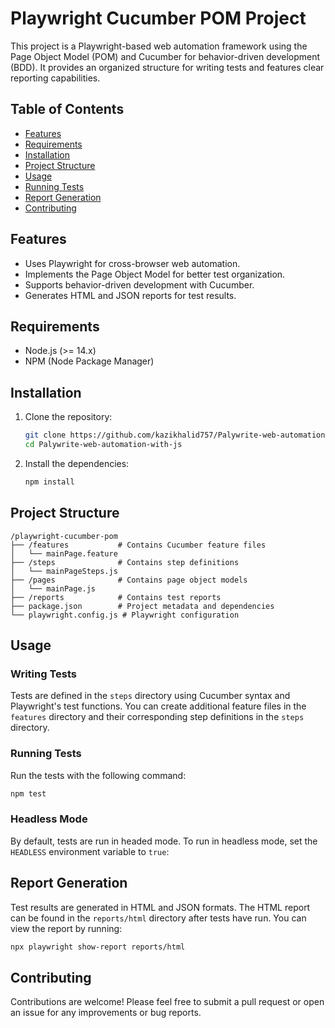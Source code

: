 
# Playwright Cucumber POM Project

This project is a Playwright-based web automation framework using the Page Object Model (POM) and Cucumber for behavior-driven development (BDD). It provides an organized structure for writing tests and features clear reporting capabilities.

## Table of Contents

- [Features](#features)
- [Requirements](#requirements)
- [Installation](#installation)
- [Project Structure](#project-structure)
- [Usage](#usage)
- [Running Tests](#running-tests)
- [Report Generation](#report-generation)
- [Contributing](#contributing)

## Features

- Uses Playwright for cross-browser web automation.
- Implements the Page Object Model for better test organization.
- Supports behavior-driven development with Cucumber.
- Generates HTML and JSON reports for test results.

## Requirements

- Node.js (>= 14.x)
- NPM (Node Package Manager)

## Installation

1. Clone the repository:
    ```bash
    git clone https://github.com/kazikhalid757/Palywrite-web-automation-with-js.git
    cd Palywrite-web-automation-with-js
    ```

2. Install the dependencies:
    ```bash
    npm install
    ```

## Project Structure

```
/playwright-cucumber-pom
├── /features           # Contains Cucumber feature files
│   └── mainPage.feature
├── /steps              # Contains step definitions
│   └── mainPageSteps.js
├── /pages              # Contains page object models
│   └── mainPage.js
├── /reports            # Contains test reports
├── package.json        # Project metadata and dependencies
└── playwright.config.js # Playwright configuration
```

## Usage

### Writing Tests

Tests are defined in the `steps` directory using Cucumber syntax and Playwright's test functions. You can create additional feature files in the `features` directory and their corresponding step definitions in the `steps` directory.

### Running Tests

Run the tests with the following command:

```bash
npm test
```

### Headless Mode

By default, tests are run in headed mode. To run in headless mode, set the `HEADLESS` environment variable to `true`:


## Report Generation

Test results are generated in HTML and JSON formats. The HTML report can be found in the `reports/html` directory after tests have run. You can view the report by running:

```bash
npx playwright show-report reports/html
```

## Contributing

Contributions are welcome! Please feel free to submit a pull request or open an issue for any improvements or bug reports.
